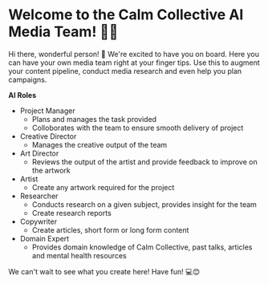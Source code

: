 # Welcome to the Calm Collective AI Media Team! 🚀🤖

Hi there, wonderful person! 👋 We're excited to have you on board. Here you can have your own media team right at your finger tips. Use this to augment your content pipeline, conduct media research and even help you plan campaigns.

**AI Roles**
- Project Manager
    - Plans and manages the task provided
    - Colloborates with the team to ensure smooth delivery of project
- Creative Director
    - Manages the creative output of the team
- Art Director
    - Reviews the output of the artist and provide feedback to improve on the artwork
- Artist
    - Create any artwork required for the project
- Researcher
    - Conducts research on a given subject, provides insight for the team
    - Create research reports
- Copywriter
    - Create articles, short form or long form content
- Domain Expert
    - Provides domain knowledge of Calm Collective, past talks, articles and mental health resources

We can't wait to see what you create here! Have fun! 💻😊

